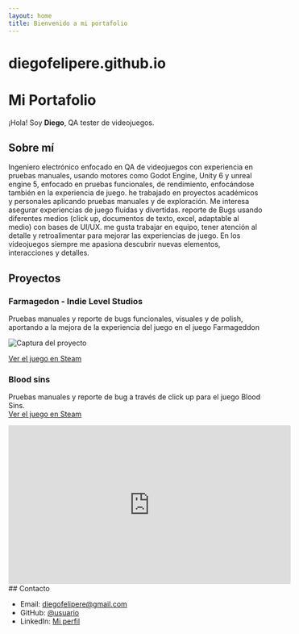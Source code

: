 ```yaml
---
layout: home
title: Bienvenido a mi portafolio
---
```


# diegofelipere.github.io
# Mi Portafolio

¡Hola! Soy **Diego**, QA tester de videojuegos.

## Sobre mí

Ingeniero electrónico enfocado en QA de videojuegos con experiencia en pruebas manuales, usando motores como Godot Engine, Unity 6 y unreal engine 5, enfocado en pruebas funcionales, de rendimiento, enfocándose también en la experiencia de juego. he trabajado en proyectos académicos y personales aplicando pruebas manuales y de exploración. Me interesa asegurar experiencias de juego fluidas y divertidas. reporte de Bugs usando diferentes medios (click up, documentos de texto, excel, adaptable al medio) con bases de UI/UX. me gusta trabajar en equipo, tener atención al detalle y retroalimentar para mejorar las experiencias de juego. En los videojuegos siempre me apasiona descubrir nuevas elementos, interacciones y detalles.

## Proyectos

### Farmagedon - Indie Level Studios
Pruebas manuales y reporte de bugs funcionales, visuales y de polish, aportando a la mejora de la experiencia del juego en el juego Farmageddon 

![Captura del proyecto](https://shared.akamai.steamstatic.com/store_item_assets/steam/apps/3922300/53bff41ad17d5df36ba2cf504b3132acf4a1289e/header.jpg?t=1755790358)

[Ver el juego en Steam](https://store.steampowered.com/app/3922300/Farmageddon/)

### Blood sins
Pruebas manuales y reporte de bug a través de click up para el juego Blood Sins.  
[Ver el juego en Steam](https://github.com/usuario/proyecto2)
<iframe width="560" height="315" src="https://www.youtube.com/embed/9Ff3atiB02k?si=RrbcX2g5Tfq2qOtR" title="YouTube video player" frameborder="0" allow="accelerometer; autoplay; clipboard-write; encrypted-media; gyroscope; picture-in-picture; web-share" referrerpolicy="strict-origin-when-cross-origin" allowfullscreen></iframe>
## Contacto

- Email: diegofelipere@gmail.com
- GitHub: [@usuario](https://github.com/usuario)
- LinkedIn: [Mi perfil](https://linkedin.com/in/diegofelipere)
